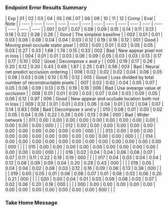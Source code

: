 ### Endpoint Error Results Summary

| Exp  | 01   | 02   | 03   | 04   | 05   | 06   | 07   | 08   | 09   | 10   | 11   | 12   | Comp | Eval | Note |
| ---- | ---- | ---- | ---- | ---- | ---- | ---- | ---- | ---- | ---- | ---- | ---- | ---- | ---- | ---- |
| 001  | 0.07 | 0.07 | 0.08 | 0.09 | 0.15 | 0.14 | 0.11 | 0.13 | 0.18 | 0.22 | 0.26 | 0.26 |      | Good | The simplest baseline |
| 002  | 0.01 | 0.01 | 0.03 | 0.06 | 0.08 | 0.04 | 0.04 | 0.03 | 0.12 | 0.19 | 0.18 | 0.12 | 001  | Good | Moving pixel occlude static pixel |
| 003  | 0.00 | 0.01 | 0.02 | 0.05 | 0.05 | 0.03 | 0.27 | 0.33 | 1.68 | 1.74 | 0.15 | 0.33 | 002  | Bad  | New appear pixel not in loss |
| 004  | 0.01 | 0.01 | 0.03 | 0.06 | 0.09 | 0.05 | 0.03 | 0.03 | 0.13 | 0.17 | 0.17 | 0.10 | 002  | Good | Decompose x and y |
| 005  | 0.19 | 0.17 | 0.26 | 0.20 | 0.12 | 0.20 | 0.43 | 0.69 | 1.87 | 2.25 | 0.81 | 0.56 | 003  | Bad  | Neural net predict occlusion ordering |
| 006  | 0.02 | 0.02 | 0.02 | 0.04 | 0.06 | 0.05 | 0.08 | 0.03 | 0.06 | 0.10 | 0.15 | 0.12 | 005  | Good | Loss divided by total number of reconstructable pixels | 
| 007  | 0.02 | 0.02 | 0.04 | 0.05 | 0.07 | 0.05 | 0.08 | 0.09 | 0.13 | 0.15 | 0.19 | 0.18 | 006  | Bad  | Use avearge value at occlusion |
| 008  | 0.01 | 0.01 | 0.00 | 0.03 | 0.07 | 0.04 | 0.03 | 0.09 | 0.05 | 0.06 | 0.12 | 0.97 | 006  | Good | New appear and occlude location both not in loss |
| 009  | 0.12 | 0.01 | 0.01 | 0.03 | 0.06 | 0.04 | 0.01 | 0.12 | 0.04 | 0.07 | 0.14 | 0.83 | 008  | Bad  | Decompose x and y |
| 010  | 0.08 | 0.01 | 0.00 | 0.02 | 0.05 | 0.04 | 0.05 | 0.22 | 0.28 | 0.05 | 0.13 | 0.94 | 000  | Bad  | Wider network |
| 011  | 0.00 | 0.00 | 0.00 | 0.00 | 0.00 | 0.00 | 0.00 | 0.00 | 0.00 | 0.00 | 0.00 | 0.00 | 000  |      | |
| 012  | 0.00 | 0.00 | 0.00 | 0.00 | 0.00 | 0.00 | 0.00 | 0.00 | 0.00 | 0.00 | 0.00 | 0.00 | 000  |      | |
| 013  | 0.00 | 0.00 | 0.00 | 0.00 | 0.00 | 0.00 | 0.00 | 0.00 | 0.00 | 0.00 | 0.00 | 0.00 | 000  |      | |
| 014  | 0.00 | 0.00 | 0.00 | 0.00 | 0.00 | 0.00 | 0.00 | 0.00 | 0.00 | 0.00 | 0.00 | 0.00 | 000  |      | |
| 015  | 0.00 | 0.00 | 0.00 | 0.00 | 0.00 | 0.00 | 0.00 | 0.00 | 0.00 | 0.00 | 0.00 | 0.00 | 000  |      | |
| 016  | 0.02 | 0.04 | 0.04 | 0.06 | 0.08 | 0.07 | 0.07 | 0.11 | 0.11 | 0.22 | 0.19 | 0.19 | 000  |      | |
| 017  | 0.04 | 0.03 | 0.04 | 0.04 | 0.12 | 0.08 | 0.09 | 0.09 | 0.04 | 0.20 | 0.28 | 0.43 | 000  |      | |
| 018  | 0.05 | 0.04 | 0.04 | 0.02 | 0.08 | 0.03 | 0.12 | 0.16 | 0.09 | 0.06 | 0.13 | 0.38 | 000  |      | |
| 019  | 0.00 | 0.05 | 0.01 | 0.06 | 0.08 | 0.07 | 0.01 | 0.08 | 0.02 | 0.06 | 0.20 | 0.21 | 000  |      | |
| 020  | 0.00 | 0.04 | 0.01 | 0.03 | 0.09 | 0.08 | 0.03 | 0.07 | 0.02 | 0.06 | 0.20 | 0.18 | 000  |      | |
| 000  | 0.00 | 0.00 | 0.00 | 0.00 | 0.00 | 0.00 | 0.00 | 0.00 | 0.00 | 0.00 | 0.00 | 0.00 | 000  |      | |

### Take Home Message

